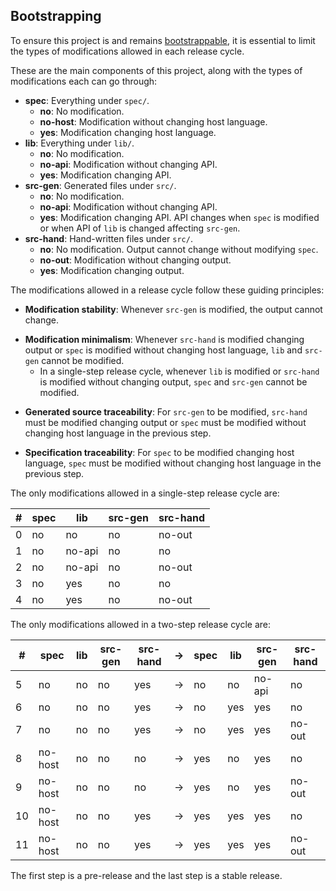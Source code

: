 ## Bootstrapping

To ensure this project is and remains [bootstrappable](https://bootstrappable.org/), it is essential to limit the types of modifications allowed in each release cycle.

These are the main components of this project, along with the types of modifications each can go through:

- **spec**: Everything under `spec/`.
    - **no**: No modification.
    - **no-host**: Modification without changing host language.
    - **yes**: Modification changing host language.
- **lib**: Everything under `lib/`.
    - **no**: No modification.
    - **no-api**: Modification without changing API.
    - **yes**: Modification changing API.
- **src-gen**: Generated files under `src/`.
    - **no**: No modification.
    - **no-api**: Modification without changing API.
    - **yes**: Modification changing API. API changes when `spec` is modified or when API of `lib` is changed affecting `src-gen`.
- **src-hand**: Hand-written files under `src/`.
    - **no**: No modification. Output cannot change without modifying `spec`.
    - **no-out**: Modification without changing output.
    - **yes**: Modification changing output.

The modifications allowed in a release cycle follow these guiding principles:

<!-- ~G(t) | G(t) -> !H(t) | ~H(t) -->
- **Modification stability**: Whenever `src-gen` is modified, the output cannot change.
<!-- H(t) | ~S(t) -> !L(t) & !G(t) -->
- **Modification minimalism**: Whenever `src-hand` is modified changing output or `spec` is modified without changing host language, `lib` and `src-gen` cannot be modified.
    <!-- ~L(t) | L(t) | ~H(t) -> !S(t) & !G(t) -->
    - In a single-step release cycle, whenever `lib` is modified or `src-hand` is modified without changing output, `spec` and `src-gen` cannot be modified.
<!-- ~G(t + 1) | G(t + 1) -> H(t) | ~S(t) -->
- **Generated source traceability**: For `src-gen` to be modified, `src-hand` must be modified changing output or `spec` must be modified without changing host language in the previous step.
<!-- S(t + 1) -> ~S(t) -->
- **Specification traceability**: For `spec` to be modified changing host language, `spec` must be modified without changing host language in the previous step.

The only modifications allowed in a single-step release cycle are:

| # | spec | lib    | src-gen | src-hand |
|---|------|--------|---------|----------|
| 0 | no   | no     | no      | no-out   |
| 1 | no   | no-api | no      | no       |
| 2 | no   | no-api | no      | no-out   |
| 3 | no   | yes    | no      | no       |
| 4 | no   | yes    | no      | no-out   |

The only modifications allowed in a two-step release cycle are:

| #  | spec    | lib | src-gen | src-hand | -> | spec | lib | src-gen | src-hand |
|----|---------|-----|---------|----------|----|------|-----|---------|----------|
| 5  | no      | no  | no      | yes      | -> | no   | no  | no-api  | no       |
| 6  | no      | no  | no      | yes      | -> | no   | yes | yes     | no       |
| 7  | no      | no  | no      | yes      | -> | no   | yes | yes     | no-out   |
| 8  | no-host | no  | no      | no       | -> | yes  | no  | yes     | no       |
| 9  | no-host | no  | no      | no       | -> | yes  | no  | yes     | no-out   |
| 10 | no-host | no  | no      | yes      | -> | yes  | yes | yes     | no       |
| 11 | no-host | no  | no      | yes      | -> | yes  | yes | yes     | no-out   |

The first step is a pre-release and the last step is a stable release.
